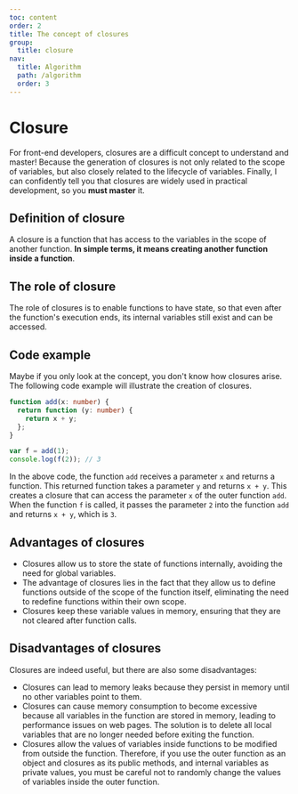 ```yaml
---
toc: content
order: 2
title: The concept of closures
group:
  title: closure
nav:
  title: Algorithm
  path: /algorithm
  order: 3
---
```


# Closure

For front-end developers, closures are a difficult concept to understand and master! Because the generation of closures is not only related to the scope of variables, but also closely related to the lifecycle of variables. Finally, I can confidently tell you that closures are widely used in practical development, so you **must master** it.

## Definition of closure

A closure is a function that has access to the variables in the scope of another function. **In simple terms, it means creating another function inside a function**.

## The role of closure

The role of closures is to enable functions to have state, so that even after the function's execution ends, its internal variables still exist and can be accessed.

## Code example

Maybe if you only look at the concept, you don't know how closures arise. The following code example will illustrate the creation of closures.

```ts
function add(x: number) {
  return function (y: number) {
    return x + y;
  };
}

var f = add(1);
console.log(f(2)); // 3
```

In the above code, the function `add` receives a parameter `x` and returns a function. This returned function takes a parameter `y` and returns `x + y`.
This creates a closure that can access the parameter `x` of the outer function `add`. When the function `f` is called, it passes the parameter `2` into the function `add` and returns `x + y`, which is `3`.

## Advantages of closures

- Closures allow us to store the state of functions internally, avoiding the need for global variables.
- The advantage of closures lies in the fact that they allow us to define functions outside of the scope of the function itself, eliminating the need to redefine functions within their own scope.
- Closures keep these variable values in memory, ensuring that they are not cleared after function calls.

## Disadvantages of closures

Closures are indeed useful, but there are also some disadvantages:

- Closures can lead to memory leaks because they persist in memory until no other variables point to them.
- Closures can cause memory consumption to become excessive because all variables in the function are stored in memory, leading to performance issues on web pages. The solution is to delete all local variables that are no longer needed before exiting the function.
- Closures allow the values of variables inside functions to be modified from outside the function. Therefore, if you use the outer function as an object and closures as its public methods, and internal variables as private values, you must be careful not to randomly change the values of variables inside the outer function.

